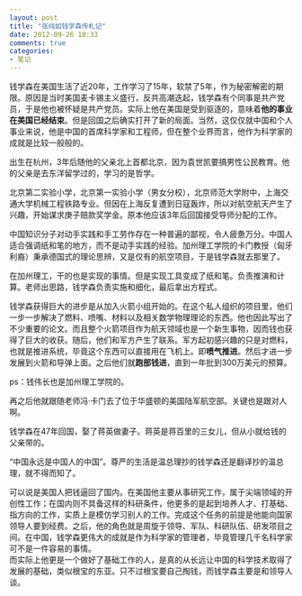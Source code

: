 ```yaml
---
layout: post
title: "张纯如钱学森传札记"
date: 2012-09-26 10:33
comments: true
categories: 
- 笔记
---
```



钱学森在美国生活了近20年，工作学习了15年，软禁了5年，作为秘密解密的期限。原因是当时美国麦卡锡主义盛行，反共高潮迭起，钱学森有个同事是共产党员，于是他也被怀疑是共产党员。实际上他在美国是受到驱逐的，意味着**他的事业在美国已经结束**。但是回国之后确实打开了新的局面。当然，这仅仅就中国和个人事业来说，他是中国的首席科学家和工程师，但在整个业界而言，他作为科学家的成就是比较一般般的。

出生在杭州，3年后随他的父亲北上首都北京，因为袁世凯要搞男性公民教育。他的父亲是去东洋留学过的，学习的是哲学。

北京第二实验小学，北京第一实验小学（男女分校），北京师范大学附中，上海交通大学机械工程铁路专业。但因在上海反复遭到日寇轰炸，所以对航空航天产生了兴趣，开始谋求庚子赔款奖学金。原本他应该3年后回国接受导师分配的工作。

中国知识分子对动手实践和手工劳作存在一种普遍的鄙视，令人疲惫万分。中国人适合强调纸和笔的地方，而不是动手实践的经验。加州理工学院的卡门教授（匈牙利裔）秉承德国式的理论思辨，又是仅有的航空项目，于是钱学森就去那里了。

在加州理工，干的也是实现的事情。但是实现工具变成了纸和笔。负责推演和计算。老师出思路，钱学森负责实施和细化，最后拿出方程式。

钱学森获得巨大的进步是从加入火箭小组开始的。在这个私人组织的项目里，他们一步一步解决了燃料、喷嘴、材料以及相关数学物理理论的东西。他也因此写出了不少重要的论文。而且整个火箭项目作为航天领域也是一个新生事物，因而钱也获得了巨大的收获。随后，他们和军方产生了联系。军方起初感兴趣的只是对燃料，也就是推进系统，毕竟这个东西可以直接用在飞机上。即**喷气推进**。然后才进一步发展到火箭和导弹上面。之后他们就**跑部钱进**，直到一年批到300万美元的预算。

ps：钱伟长也是加州理工学院的。

再之后他就跟随老师冯·卡门去了位于华盛顿的美国陆军航空部。关键也是跟对人啊。

钱学森在47年回国，娶了蒋英做妻子。蒋英是蒋百里的三女儿，但从小就给钱的父亲带的。

“中国永远是中国人的中国”。尊严的生活是温总理抄的钱学森还是翻译抄的温总理，就不得而知了。

可以说是美国人把钱逼回了国内。在美国他主要从事研究工作，属于尖端领域的开创性工作；在国内则不具备这样的科研条件，他更多的是起到培养人才、打基础、指方向的工作，实质上是模仿学习别人的工作。完成这个任务的前提是他能向国家领导人要到经费。之后，他的角色就是周旋于领导、军队、科研队伍、研发项目之间。在中国，钱学森更伟大的成就是作为科学家的管理者，毕竟管理几千名科学家可不是一件容易的事情。  
而实际上他更是一个做好了基础工作的人，是真的从长远让中国的科学技术取得了发展的基础，类似根宝的东亚。只不过根宝要自己掏钱，而钱学森主要是和领导人谈。